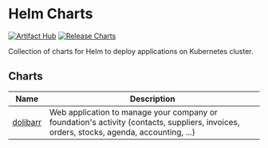 # Helm Charts

[![Artifact Hub](https://img.shields.io/endpoint?url=https://artifacthub.io/badge/repository/soerenmetje)](https://artifacthub.io/packages/search?repo=soerenmetje)
[![Release Charts](https://github.com/soerenmetje/helm-charts/actions/workflows/release.yml/badge.svg)](https://github.com/soerenmetje/helm-charts/actions/workflows/release.yml)

Collection of charts for Helm to deploy applications on Kubernetes cluster.

## Charts

| Name                                  | Description                                                                                                                              |
|---------------------------------------|------------------------------------------------------------------------------------------------------------------------------------------|
| [dolibarr](charts/dolibarr/README.md) | Web application to manage your company or foundation's activity (contacts, suppliers, invoices, orders, stocks, agenda, accounting, ...) |
